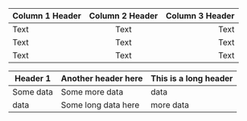 | Column 1 Header | Column 2 Header | Column 3 Header |
| --------------- | :-------------: | ---------------:|
| Text | Text| Text |
| Text | Text | Text |
| Text | Text| Text |


| Header 1  | Another header here | This is a long header |
| --------  | ------------------- | --------------------- |
| Some data | Some more data      | data                  | 
| data      | Some long data here | more data             | 
